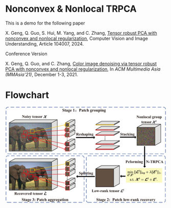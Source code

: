 # Nonconvex & Nonlocal TRPCA

This is a demo for the following paper

X. Geng, Q. Guo, S. Hui, M. Yang, and C. Zhang, [Tensor robust PCA with nonconvex and nonlocal regularization]([https://arxiv.org/abs/2211.02404](https://www.sciencedirect.com/science/article/pii/S1077314224000882)), Computer Vision and Image Understanding, Article 104007, 2024.

Conference Version

X. Geng, Q. Guo, and C. Zhang, [Color image denoising via tensor robust PCA with nonconvex and nonlocal regularization](https://dl.acm.org/doi/10.1145/3469877.3493592), In *ACM Multimedia Asia (MMAsia'21)*, December 1-3, 2021. 



# Flowchart
![architecture](./flowchart2.png)
